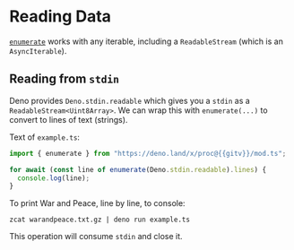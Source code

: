 # Reading Data

[`enumerate`]() works with any iterable, including a `ReadableStream` (which is an `AsyncIterable`).

## Reading from `stdin`

Deno provides `Deno.stdin.readable` which gives you a `stdin` as a `ReadableStream<Uint8Array>`. We can
wrap this with `enumerate(...)` to convert to lines of text (strings).

Text of `example.ts`:

```typescript
import { enumerate } from "https://deno.land/x/proc@{{gitv}}/mod.ts";

for await (const line of enumerate(Deno.stdin.readable).lines) {
  console.log(line);
}
```

To print War and Peace, line by line, to console:

```shell
zcat warandpeace.txt.gz | deno run example.ts
```

This operation will consume `stdin` and close it.
